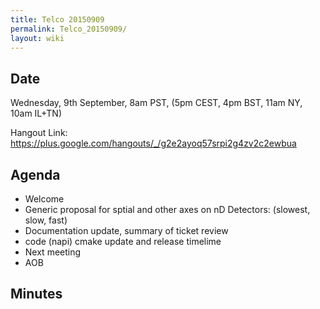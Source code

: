```yaml
---
title: Telco 20150909
permalink: Telco_20150909/
layout: wiki
---
```


Date
----

Wednesday, 9th September, 8am PST, (5pm CEST, 4pm BST, 11am NY, 10am
IL+TN)

Hangout Link:
<https://plus.google.com/hangouts/_/g2e2ayoq57srpi2g4zv2c2ewbua>

Agenda
------

-   Welcome
-   Generic proposal for sptial and other axes on nD Detectors:
    (slowest, slow, fast)
-   Documentation update, summary of ticket review
-   code (napi) cmake update and release timelime
-   Next meeting
-   AOB

Minutes
-------
